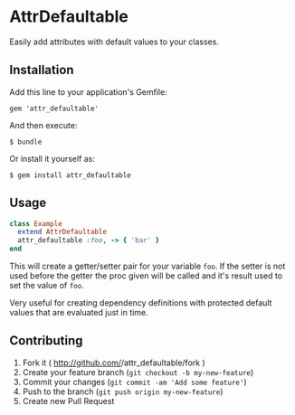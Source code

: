 # AttrDefaultable

Easily add attributes with default values to your classes.

## Installation

Add this line to your application's Gemfile:

    gem 'attr_defaultable'

And then execute:

    $ bundle

Or install it yourself as:

    $ gem install attr_defaultable

## Usage

```ruby
class Example
  extend AttrDefaultable
  attr_defaultable :foo, -> { 'bar' }
end
```

This will create a getter/setter pair for your variable `foo`. If the setter is not used before the getter
the proc given will be called and it's result used to set the value of `foo`.

Very useful for creating dependency definitions with protected default values that are evaluated just in time.

## Contributing

1. Fork it ( http://github.com/<my-github-username>/attr_defaultable/fork )
2. Create your feature branch (`git checkout -b my-new-feature`)
3. Commit your changes (`git commit -am 'Add some feature'`)
4. Push to the branch (`git push origin my-new-feature`)
5. Create new Pull Request

